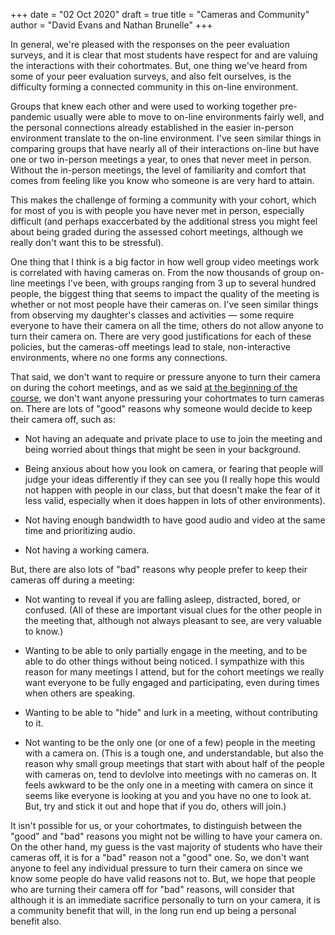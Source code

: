 +++
date = "02 Oct 2020"
draft = true
title = "Cameras and Community"
author = "David Evans and Nathan Brunelle"
+++

In general, we're pleased with the responses on the peer evaluation
surveys, and it is clear that most students have respect for and are
valuing the interactions with their cohortmates. But, one thing we've
heard from some of your peer evaluation surveys, and also felt
ourselves, is the difficulty forming a connected community in this
on-line environment.

Groups that knew each other and were used to working together
pre-pandemic usually were able to move to on-line environments fairly
well, and the personal connections already established in the easier
in-person environment translate to the on-line environment. I've seen
similar things in comparing groups that have nearly all of their
interactions on-line but have one or two in-person meetings a year, to
ones that never meet in person. Without the in-person meetings, the
level of familiarity and comfort that comes from feeling like you know
who someone is are very hard to attain.

This makes the challenge of forming a community with your cohort,
which for most of you is with people you have never met in person,
especially difficult (and perhaps exaccerbated by the additional
stress you might feel about being graded during the assessed cohort
meetings, although we really don't want this to be stressful).

One thing that I think is a big factor in how well group video
meetings work is correlated with having cameras on. From the now
thousands of group on-line meetings I've been, with groups ranging
from 3 up to several hundred people, the biggest thing that seems to
impact the quality of the meeting is whether or not most people have
their cameras on. I've seen similar things from observing my
daughter's classes and activities &mdash; some require everyone to
have their camera on all the time, others do not allow anyone to turn
their camera on. There are very good justifications for each of these
policies, but the cameras-off meetings lead to stale, non-interactive
environments, where no one forms any connections.

That said, we don't want to require or pressure anyone to turn their
camera on during the cohort meetings, and as we said [at the beginning
of the
course](https://discordapp.com/channels/732642450459590667/748276042262642779/749624158136172615),
we don't want anyone pressuring your cohortmates to turn cameras
on. There are lots of "good" reasons why someone would decide to
keep their camera off, such as:

- Not having an adequate and private place to use to join the meeting and being worried about things that might be seen in your background.

- Being anxious about how you look on camera, or fearing that people will judge your ideas differently if they can see you (I really hope this would not happen with people in our class, but that doesn't make the fear of it less valid, especially when it does happen in lots of other environments).

- Not having enough bandwidth to have good audio and video at the same time and prioritizing audio.

- Not having a working camera.

But, there are also lots of "bad" reasons why people prefer to keep their cameras off during a meeting:

- Not wanting to reveal if you are falling asleep, distracted, bored, or confused. (All of these are important visual clues for the other people in the meeting that, although not always pleasant to see, are very valuable to know.)

- Wanting to be able to only partially engage in the meeting, and to be able to do other things without being noticed. I sympathize with this reason for many meetings I attend, but for the cohort meetings we really want everyone to be fully engaged and participating, even during times when others are speaking.

- Wanting to be able to "hide" and lurk in a meeting, without contributing to it.

- Not wanting to be the only one (or one of a few) people in the meeting with a camera on. (This is a tough one, and understandable, but also the reason why small group meetings that start with about half of the people with cameras on, tend to devlolve into meetings with no cameras on. It feels awkward to be the only one in a meeting with camera on since it seems like everyone is looking at you and you have no one to look at. But, try and stick it out and hope that if you do, others will join.)

It isn't possible for us, or your cohortmates, to distinguish between the "good" and "bad" reasons you might not be willing to have your camera on. On the other hand, my guess is the vast majority of students who have their cameras off, it is for a "bad" reason not a "good" one. So, we don't want anyone to feel any individual pressure to turn their camera on since we know some people do have valid reasons not to. But, we hope that people who are turning their camera off for "bad" reasons, will consider that although it is an immediate sacrifice personally to turn on your camera, it is a community benefit that will, in the long run end up being a personal benefit also.









